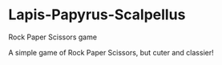 # Lapis-Papyrus-Scalpellus
Rock Paper Scissors game

A simple game of Rock Paper Scissors, but cuter and classier!
